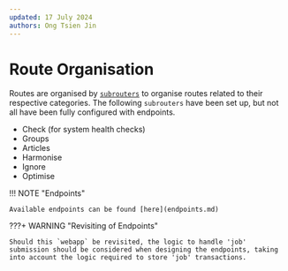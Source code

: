 ```yaml
---
updated: 17 July 2024
authors: Ong Tsien Jin
---
```


# Route Organisation

Routes are organised by [`subrouters`](https://fastapi.tiangolo.com/tutorial/bigger-applications/) to organise routes related to their respective categories. The following `subrouters` have been set up, but not all have been fully configured with endpoints.

- Check (for system health checks)
- Groups
- Articles
- Harmonise
- Ignore
- Optimise

!!! NOTE "Endpoints"

    Available endpoints can be found [here](endpoints.md)

???+ WARNING "Revisiting of Endpoints"

    Should this `webapp` be revisited, the logic to handle 'job' submission should be considered when designing the endpoints, taking into account the logic required to store 'job' transactions.

